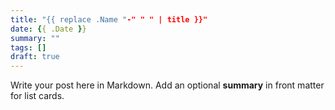 ```yaml
---
title: "{{ replace .Name "-" " " | title }}"
date: {{ .Date }}
summary: ""
tags: []
draft: true
---
```

Write your post here in Markdown. Add an optional **summary** in front matter for list cards.
